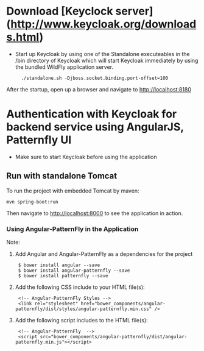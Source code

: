 # Download [Keyclock server] (http://www.keycloak.org/downloads.html)

- Start up Keycloak by using one of the Standalone executeables in the /bin directory of Keycloak which will start Keycloak  immediately by using the bundled WildFly application server.

        ./standalone.sh -Djboss.socket.binding.port-offset=100


After the startup, open up a browser and navigate to [http://localhost:8180](http://localhost:8180)

# Authentication with Keycloak for backend service using AngularJS, Patternfly UI

- Make sure to start Keycloak before using the application

## Run with standalone Tomcat

To run the project with embedded Tomcat by maven:

    mvn spring-boot:run

Then navigate to [http://localhost:8000](http://localhost:8000) to see the application in action.

### Using Angular-PatternFly in the Application

Note:

1. Add Angular and Angular-PatternFly as a dependencies for the project

        $ bower install angular --save
        $ bower install angular-patternfly --save
        $ bower install patternfly --save

2. Add the following CSS include to your HTML file(s):

        <!-- Angular-PatternFly Styles -->
        <link rel="stylesheet" href="bower_components/angular-patternfly/dist/styles/angular-patternfly.min.css" />

3. Add the following script includes to the HTML file(s):

        <!-- Angular-PatternFly  -->
        <script src="bower_components/angular-patternfly/dist/angular-patternfly.min.js"></script>


